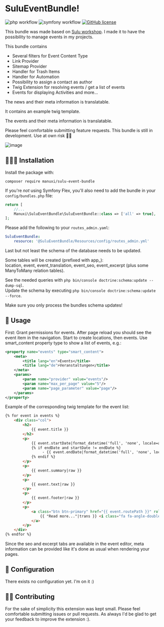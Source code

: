 # SuluEventBundle!
![php workflow](https://github.com/manuxi/SuluEventBundle/actions/workflows/php.yml/badge.svg)
![symfony workflow](https://github.com/manuxi/SuluEventBundle/actions/workflows/symfony.yml/badge.svg)
<a href="https://github.com/manuxi/SuluEventBundle/tags" target="_blank">
    <img src="https://img.shields.io/github/v/tag/manuxi/SuluEventBundle" alt="GitHub license">
</a>

This bundle was made based on [Sulu workshop](https://github.com/sulu/sulu-workshop). 
I made it to have the possibility to manage events in my projects. 

This bundle contains
- Several filters for Event Content Type
- Link Provider
- Sitemap Provider
- Handler for Trash Items
- Handler for Automation
- Possibility to assign a contact as author
- Twig Extension for resolving events / get a list of events
- Events for displaying Activities
and more...

The news and their meta information is translatable.

It contains an example twig template.

The events and their meta information is translatable. 

Please feel comfortable submitting feature requests. 
This bundle is still in development. Use at own risk 🤞🏻

![image](https://github.com/user-attachments/assets/72b11ff1-dd25-458c-952c-c27ff22c7abf)

## 👩🏻‍🏭 Installation
Install the package with:
```console
composer require manuxi/sulu-event-bundle
```
If you're *not* using Symfony Flex, you'll also
need to add the bundle in your `config/bundles.php` file:
```php
return [
    //...
    Manuxi\SuluEventBundle\SuluEventBundle::class => ['all' => true],
];
```
Please add the following to your `routes_admin.yaml`:
```yaml
SuluEventBundle:
    resource: '@SuluEventBundle/Resources/config/routes_admin.yml'
```
Last but not least the schema of the database needs to be updated.  

Some tables will be created (prefixed with app_):  
location, event, event_translation, event_seo, event_excerpt
(plus some ManyToMany relation tables).  

See the needed queries with `php bin/console doctrine:schema:update --dump-sql`.  
Update the schema by executing `php bin/console doctrine:schema:update --force`.  

Make sure you only process the bundles schema updates!

## 🎣 Usage
First: Grant permissions for events. 
After page reload you should see the event item in the navigation. 
Start to create locations, then events.
Use smart_content property type to show a list of events, e.g.:
```xml
<property name="events" type="smart_content">
    <meta>
        <title lang="en">Events</title>
        <title lang="de">Veranstaltungen</title>
    </meta>
    <params>
        <param name="provider" value="events"/>
        <param name="max_per_page" value="5"/>
        <param name="page_parameter" value="page"/>
    </params>
</property>
```
Example of the corresponding twig template for the event list:
```html
{% for event in events %}
    <div class="col">
        <h2>
            {{ event.title }}
        </h2>
        <p>
            {{ event.startDate|format_datetime('full', 'none', locale=app.request.getLocale()) }}
            {% if endDate and startDate != endDate %}
                 - {{ event.endDate|format_datetime('full', 'none', locale=app.request.getLocale()) }}
            {% endif %}
        </p>
        <p>
            {{ event.summary|raw }}
        </p>
        <p>
            {{ event.text|raw }}
        </p>
        <p>
            {{ event.footer|raw }}
        </p>
        <p>
            <a class="btn btn-primary" href="{{ event.routePath }}" role="button">
                {{ "Read more..."|trans }} <i class="fa fa-angle-double-right"></i>
            </a>
        </p>
    </div>
{% endfor %}
```

Since the seo and excerpt tabs are available in the event editor, 
meta information can be provided like it's done as usual when rendering your pages. 

## 🧶 Configuration
There exists no configuration yet. I'm on it :)

## 👩‍🍳 Contributing
For the sake of simplicity this extension was kept small.
Please feel comfortable submitting issues or pull requests. As always I'd be glad to get your feedback to improve the extension :).
